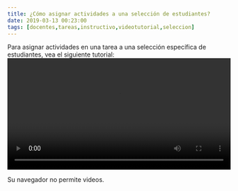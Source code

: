 ```yaml
---
title: ¿Cómo asignar actividades a una selección de estudiantes?
date: 2019-03-13 00:23:00
tags: [docentes,tareas,instructivo,videotutorial,seleccion]
---
```

Para asignar actividades en una tarea a una selección específica de estudiantes, vea el siguiente tutorial:
<video controls="controls" style="width: 100%">
  <source type="video/mp4" src="../vids/23_SeleccionTarea.mp4"></source>
  <p>Su navegador no permite videos.</p>
</video>